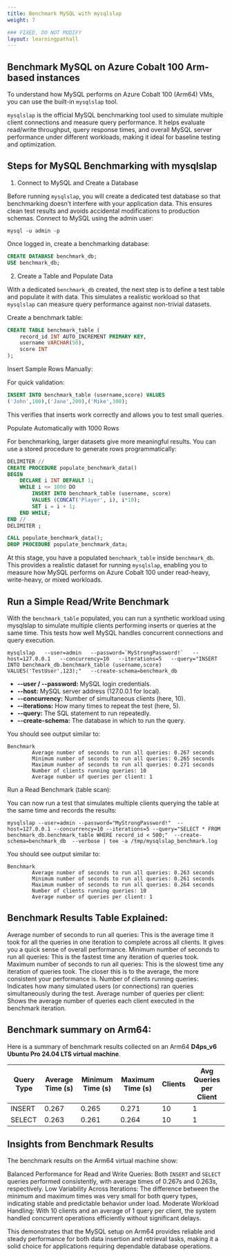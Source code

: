 ```yaml
---
title: Benchmark MySQL with mysqlslap
weight: 7

### FIXED, DO NOT MODIFY
layout: learningpathall
---
```


## Benchmark MySQL on Azure Cobalt 100 Arm-based instances 

To understand how MySQL performs on Azure Cobalt 100 (Arm64) VMs, you can use the built-in `mysqlslap` tool.

`mysqlslap` is the official MySQL benchmarking tool used to simulate multiple client connections and measure query performance. It helps evaluate read/write throughput, query response times, and overall MySQL server performance under different workloads, making it ideal for baseline testing and optimization.

## Steps for MySQL Benchmarking with mysqlslap

1. Connect to MySQL and Create a Database

Before running `mysqlslap`, you will create a dedicated test database so that benchmarking doesn’t interfere with your application data. This ensures clean test results and avoids accidental modifications to production schemas.
Connect to MySQL using the admin user:

```console
mysql -u admin -p 
```
Once logged in, create a benchmarking database:

```sql
CREATE DATABASE benchmark_db;
USE benchmark_db;
```

2. Create a Table and Populate Data

With a dedicated `benchmark_db` created, the next step is to define a test table and populate it with data. This simulates a realistic workload so that `mysqlslap` can measure query performance against non-trivial datasets.

Create a benchmark table:

```sql
CREATE TABLE benchmark_table (
    record_id INT AUTO_INCREMENT PRIMARY KEY,
    username VARCHAR(50),
    score INT
);
```
Insert Sample Rows Manually:

For quick validation:
```sql
INSERT INTO benchmark_table (username,score) VALUES 
('John',100),('Jane',200),('Mike',300);
```
This verifies that inserts work correctly and allows you to test small queries.

Populate Automatically with 1000 Rows

For benchmarking, larger datasets give more meaningful results. You can use a stored procedure to generate rows programmatically:

```sql
DELIMITER //
CREATE PROCEDURE populate_benchmark_data()
BEGIN
    DECLARE i INT DEFAULT 1;
    WHILE i <= 1000 DO
        INSERT INTO benchmark_table (username, score)
        VALUES (CONCAT('Player', i), i*10);
        SET i = i + 1;
    END WHILE;
END //
DELIMITER ;

CALL populate_benchmark_data();
DROP PROCEDURE populate_benchmark_data;
```
At this stage, you have a populated `benchmark_table` inside `benchmark_db`. This provides a realistic dataset for running `mysqlslap`, enabling you to measure how MySQL performs on Azure Cobalt 100 under read-heavy, write-heavy, or mixed workloads.

## Run a Simple Read/Write Benchmark

With the `benchmark_table` populated, you can run a synthetic workload using mysqlslap to simulate multiple clients performing inserts or queries at the same time. This tests how well MySQL handles concurrent connections and query execution.

```console
mysqlslap   --user=admin   --password=`MyStrongPassword!`   --host=127.0.0.1   --concurrency=10   --iterations=5   --query="INSERT INTO benchmark_db.benchmark_table (username,score) VALUES('TestUser',123);"   --create-schema=benchmark_db
```
- **--user / --password:** MySQL login credentials.
- **--host:** MySQL server address (127.0.0.1 for local).
- **--concurrency:** Number of simultaneous clients (here, 10).
- **--iterations:** How many times to repeat the test (here, 5).
- **--query:** The SQL statement to run repeatedly.
- **--create-schema:** The database in which to run the query.

You should see output similar to:

```output
Benchmark
        Average number of seconds to run all queries: 0.267 seconds
        Minimum number of seconds to run all queries: 0.265 seconds
        Maximum number of seconds to run all queries: 0.271 seconds
        Number of clients running queries: 10
        Average number of queries per client: 1
```

Run a Read Benchmark (table scan):

You can now run a test that simulates multiple clients querying the table at the same time and records the results:

```console
mysqlslap --user=admin --password="MyStrongPassword!"  --host=127.0.0.1 --concurrency=10 --iterations=5 --query="SELECT * FROM benchmark_db.benchmark_table WHERE record_id < 500;"  --create-schema=benchmark_db  --verbose | tee -a /tmp/mysqlslap_benchmark.log
```

You should see output similar to:

```output
Benchmark
        Average number of seconds to run all queries: 0.263 seconds
        Minimum number of seconds to run all queries: 0.261 seconds
        Maximum number of seconds to run all queries: 0.264 seconds
        Number of clients running queries: 10
        Average number of queries per client: 1
```

## Benchmark Results Table Explained:

  Average number of seconds to run all queries: This is the average time it took for all the queries in one iteration to complete across all clients. It gives you a quick sense of overall performance.
  Minimum number of seconds to run all queries: This is the fastest time any iteration of queries took.
  Maximum number of seconds to run all queries: This is the slowest time any iteration of queries took. The closer this is to the average, the more consistent your performance is.
  Number of clients running queries: Indicates how many simulated users (or connections) ran queries simultaneously during the test.
  Average number of queries per client: Shows the average number of queries each client executed in the benchmark iteration.

## Benchmark summary on Arm64:
Here is a summary of benchmark results collected on an Arm64 **D4ps_v6 Ubuntu Pro 24.04 LTS virtual machine**.

| Query Type | Average Time (s) | Minimum Time (s) | Maximum Time (s) | Clients | Avg Queries per Client |
|------------|-----------------|-----------------|-----------------|--------|----------------------|
| INSERT     | 0.267           | 0.265           | 0.271           | 10     | 1                    |
| SELECT     | 0.263           | 0.261           | 0.264           | 10     | 1                    |


## Insights from Benchmark Results

The benchmark results on the Arm64 virtual machine show:

  Balanced Performance for Read and Write Queries: Both `INSERT` and `SELECT` queries performed consistently, with average times of 0.267s and 0.263s, respectively.
  Low Variability Across Iterations: The difference between the minimum and maximum times was very small for both query types, indicating stable and predictable behavior under load.
  Moderate Workload Handling: With 10 clients and an average of 1 query per client, the system handled concurrent operations efficiently without significant delays.
  
This demonstrates that the MySQL setup on Arm64 provides reliable and steady performance for both data insertion and retrieval tasks, making it a solid choice for applications requiring dependable database operations.

